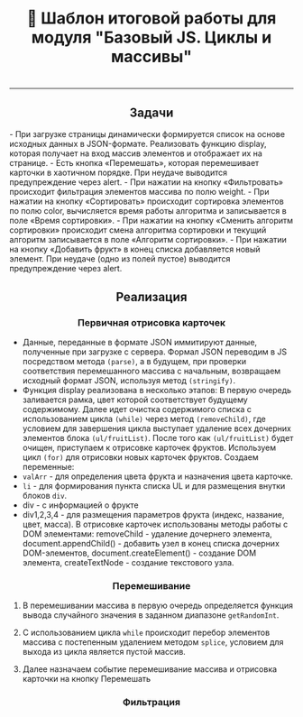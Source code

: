 <h1 align = center>🚀 Шаблон итоговой работы для модуля "Базовый JS. Циклы и массивы"<h1>

---
<h2 align = center>Задачи</h2>
- При загрузке страницы динамически формируется список на основе исходных данных в JSON-формате. Реализовать функцию display, которая получает на вход массив элементов и отображает их на странице.
- Есть кнопка «Перемешать», которая перемешивает карточки в хаотичном порядке. При неудаче выводится предупреждение через alert.
- При нажатии на кнопку «Фильтровать» происходит фильтрация элементов массива по полю weight.
- При нажатии на кнопку «Сортировать» происходит сортировка элементов по полю color, вычисляется время работы алгоритма и записывается в поле «Время сортировки».
- При нажатии на кнопку «Сменить алгоритм сортировки» происходит смена алгоритма сортировки и текущий алгоритм записывается в поле «Алгоритм сортировки».
- При нажатии на кнопку «Добавить фрукт» в конец списка добавляется новый элемент. При неудаче (одно из полей пустое) выводится предупреждение через alert.

<h2 align = center>Реализация</h2>

<h3 align = center>Первичная отрисовка карточек</h3>

- Данные, переданные в формате JSON иммитируют данные, полученные при загрузке с сервера. Формал JSON переводим в JS посредством метода `(parse)`, а в будущем, при проверки соответствия перемешанного массива с начальным, возвращаем исходный формат JSON, используя метод `(stringify)`.
- Функция display реализована в несколько этапов:
В первую очередь заливается рамка, цвет которой соответствует будущему содержимому. Далее идет очистка содержимого списка с использованием цикла `(while)` через  метод `(removeChild)`, где условием для завершения цикла выступает удаление всех дочерних элементов блока `(ul/fruitList)`.
После того как `(ul/fruitList)` будет очищен, приступаем к отрисовке карточек фруктов.
Используем цикл `(for)` для отрисовки новых карточек фруктов. 
Создаем переменные:
- `valArr` - для определения цвета фрукта и назначения цвета карточке.
- `li` - для формирования пункта списка UL и для размещения внутки блоков `div`.
- div - с информацией о фрукте
- div1,2,3,4 - для размещения параметров фрукта (индекс, название, цвет, масса).
В отрисовке карточек использованы методы работы с DOM элементами: removeChild - удаление дочернего элемента, document.appendChild() - добавить узел в конец списка дочерних DOM-элементов, document.createElement() - создание DOM элемента, createTextNode - создание текстового узла.
<h3 align = center>Перемешивание</h3>

1. В перемешивании массива в первую очередь определяется функция вывода случайного значения в заданном диапазоне `getRandomInt`.

2. С использованием цикла `while` происходит перебор элементов массива с постепенным удалением методом `splice`, условием для выхода из цикла является пустой массив. 
3. Далее назначаем событие перемешивание массива и отрисовка карточки на кнопку Перемешать

<h3 align = center>Фильтрация</h3>